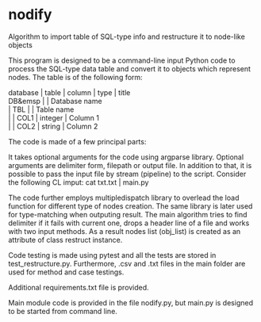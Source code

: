 # nodify
Algorithm to import table of SQL-type info and restructure it to node-like objects

This program is designed to be a command-line input Python code to process the SQL-type data table and convert it to objects which represent nodes. The table is of the following form:

 database | table | column | type    | title <br />
 DB&emsp                        |         | Database name <br />
          | TBL            |         | Table name <br />
          |       | COL1   | integer | Column 1 <br />
          |       | COL2   | string  | Column 2 <br />

The code is made of a few principal parts:

It takes optional arguments for the code using argparse library. Optional arguments are delimiter form, filepath or output file. In addition to that, it is possible to pass the input file by stream (pipeline) to the script. Consider the following CL imput:
cat txt.txt | main.py

The code further employs multipledispatch library to overlead the load function for different type of nodes creation. The same library is later used for type-matching when outputing result. The main algorithm tries to find delimiter if it fails with current one, drops a header line of a file and works with two input methods. As a result nodes list (obj_list) is created as an attribute of class restruct instance.

Code testing is made using pytest and all the tests are stored in test_restructure.py. Furthermore, .csv and .txt files in the main folder are used for method and case testings.

Additional requirements.txt file is provided.

Main module code is provided in the file nodify.py, but main.py is designed to be started from command line.
